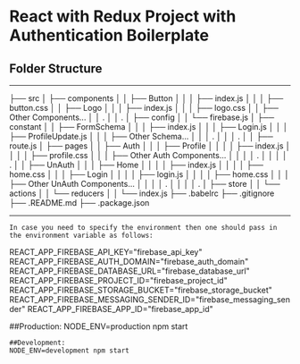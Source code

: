 # React with Redux Project with Authentication Boilerplate

## Folder Structure

---

├── src
│ ├── components
│ │ ├── Button
│ │ │ ├── index.js
│ │ │ ├── button.css
│ │ ├── Logo
│ │ │ ├── index.js
│ │ │ ├── logo.css
│ │ ├── Other Components...
│ │ .
│ │ .
│ ├── config
│ │ └── firebase.js
│ ├── constant
│ │ ├── FormSchema
│ │ │ ├── index.js
│ │ │ ├── Login.js
│ │ │ ├── ProfileUpdate.js
│ │ │ ├── Other Schema...
│ │ │ .
│ │ │ .
│ │ ├── route.js
│ ├── pages
│ │ ├── Auth
│ │ │ ├── Profile
│ │ │ │ ├── index.js
│ │ │ │ ├── profile.css
│ │ │ ├── Other Auth Components...
│ │ │ │ .
│ │ │ │ .
│ │ ├── UnAuth
│ │ │ ├── Home
│ │ │ │ ├── index.js
│ │ │ │ ├── home.css
│ │ │ ├── Login
│ │ │ │ ├── login.js
│ │ │ │ ├── home.css
│ │ │ ├── Other UnAuth Components...
│ │ │ │ .
│ │ │ │ .
│ ├── store
│ │ └── actions
│ │ └── reducers
│ │ └── index.js
├── .babelrc
├── .gitignore
├── .README.md
├── .package.json

---

```
In case you need to specify the environment then one should pass in the environment variable as follows:
```

REACT_APP_FIREBASE_API_KEY="firebase_api_key"
REACT_APP_FIREBASE_AUTH_DOMAIN="firebase_auth_domain"
REACT_APP_FIREBASE_DATABASE_URL="firebase_database_url"
REACT_APP_FIREBASE_PROJECT_ID="firebase_project_id"
REACT_APP_FIREBASE_STORAGE_BUCKET="firebase_storage_bucket"
REACT_APP_FIREBASE_MESSAGING_SENDER_ID="firebase_messaging_sender"
REACT_APP_FIREBASE_APP_ID="firebase_app_id"

##Production:
NODE_ENV=production npm start

```
##Development:
NODE_ENV=development npm start

```
